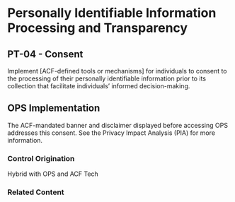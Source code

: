 # Personally Identifiable Information Processing and Transparency
## PT-04 - Consent

Implement [ACF-defined tools or mechanisms] for individuals to consent to the processing of their personally identifiable information prior to its collection that facilitate individuals’ informed decision-making.

## OPS Implementation

The ACF-mandated banner and disclaimer displayed before accessing OPS addresses this consent. See the Privacy Impact Analysis (PIA) for more information.

### Control Origination

Hybrid with OPS and ACF Tech

### Related Content
